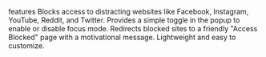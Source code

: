 features
Blocks access to distracting websites like Facebook, Instagram, YouTube, Reddit, and Twitter.
Provides a simple toggle in the popup to enable or disable focus mode.
Redirects blocked sites to a friendly "Access Blocked" page with a motivational message.
Lightweight and easy to customize.
